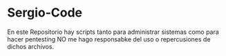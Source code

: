 # Sergio-Code
En este Repositorio hay scripts tanto para administrar sistemas como para hacer pentesting
NO me hago responsabke del uso o repercusiones de dichos archivos.
